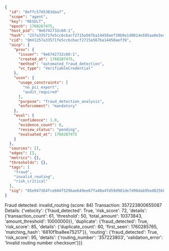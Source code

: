 ```json
{
  "id": "8effc57d5383daa7",
  "scope": "agent",
  "key": "RESULT",
  "epoch": 1760287475,
  "host_pid": "9e6742732c60:1",
  "hash": "257a33571fe5cc6cbacf2715a567ba14450aef39b9e1d0814e585aa0e3ed740f",
  "cid": "QmV1257a33571fe5cc6cbacf2715a567ba14450aef39",
  "aicp": {
    "prov": {
      "issuer": "9e6742732c60:1",
      "created_at": 1760287475,
      "method": "automated_fraud_detection",
      "vc_type": "VerifiableCredential"
    },
    "ucon": {
      "usage_constraints": [
        "no_pii_export",
        "audit_required"
      ],
      "purpose": "fraud_detection_analysis",
      "enforcement": "mandatory"
    },
    "eval": {
      "confidence": 1.0,
      "evidence_count": 0,
      "review_status": "pending",
      "evaluated_at": 1760287475
    }
  },
  "sources": [],
  "edges": [],
  "metrics": {},
  "thresholds": {},
  "tags": [
    "fraud",
    "invalid_routing",
    "risk_critical"
  ],
  "sig": "85e947364fce604f529bae649ee67fa40a4fd59d981de7d90dab95ed825bb0d8"
}
```

Fraud detected: invalid_routing (score: 84)
Transaction: 357223800655087
Details: {'velocity': {'fraud_detected': True, 'risk_score': 72, 'details': {'transaction_count': 61, 'threshold': 50, 'total_amount': 10373843, 'amount_threshold': 10000000}}, 'duplicate': {'fraud_detected': True, 'risk_score': 85, 'details': {'duplicate_count': 60, 'first_seen': 1760285765, 'matching_hash': '6810f1ba8ee75217'}}, 'routing': {'fraud_detected': True, 'risk_score': 95, 'details': {'routing_number': '357223803', 'validation_error': 'Invalid routing number checksum'}}}